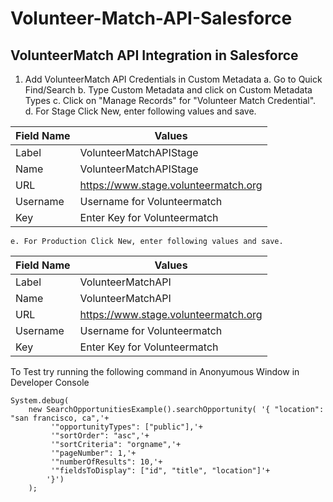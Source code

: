 # Volunteer-Match-API-Salesforce
## VolunteerMatch API Integration in Salesforce

1. Add VolunteerMatch API Credentials in Custom Metadata
	a. Go to Quick Find/Search
	b. Type Custom Metadata and click on Custom Metadata Types
	c. Click on "Manage Records" for "Volunteer Match Credential".
	d. For Stage Click New, enter following values and save.

| Field Name | Values |
| --- | --- |
| Label | VolunteerMatchAPIStage |
| Name | VolunteerMatchAPIStage  |
| URL | https://www.stage.volunteermatch.org 
| Username | Username for Volunteermatch |
| Key | Enter Key for Volunteermatch |

	e. For Production Click New, enter following values and save.

| Field Name | Values |
| --- | --- |
| Label | VolunteerMatchAPI 
| Name | VolunteerMatchAPI |
| URL | https://www.stage.volunteermatch.org |
| Username | Username for Volunteermatch |
| Key | Enter Key for Volunteermatch |

			
To Test try running the following command in Anonyumous Window in Developer Console
```
System.debug(
	new SearchOpportunitiesExample().searchOpportunity(	'{ "location": "san francisco, ca",'+
		 '"opportunityTypes": ["public"],'+
		 '"sortOrder": "asc",'+
		 '"sortCriteria": "orgname",'+
		 '"pageNumber": 1,'+
		 '"numberOfResults": 10,'+
		 '"fieldsToDisplay": ["id", "title", "location"]'+
		'}')
	);
```
